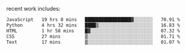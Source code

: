 
<!--<img width="1415" height="100" alt="blu" src="https://github.com/rdsilva01/rdsilva01/assets/101207588/deb060e5-d035-4f09-b511-e3f50605b207">-->

<!-- \> Enthusiastic about developing and building solutions <br>
\> Computer Science and Engineering @ UBI -->

<!-- <a href="https://www.rodrigosilva.live/">personal website</a> 🏁 -->

<!-- ![](https://komarev.com/ghpvc/?username=rdsilva01) -->

recent work includes:
<!--START_SECTION:waka-->

```txt
JavaScript   19 hrs 8 mins   █████████████████▓░░░░░░░   70.91 %
Python       4 hrs 32 mins   ████▒░░░░░░░░░░░░░░░░░░░░   16.83 %
HTML         1 hr 58 mins    █▓░░░░░░░░░░░░░░░░░░░░░░░   07.32 %
CSS          27 mins         ▒░░░░░░░░░░░░░░░░░░░░░░░░   01.71 %
Text         17 mins         ▒░░░░░░░░░░░░░░░░░░░░░░░░   01.07 %
```

<!--END_SECTION:waka-->

